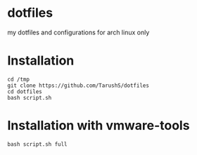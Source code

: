 # dotfiles
my dotfiles and configurations for arch linux only

# Installation
```
cd /tmp
git clone https://github.com/TarushS/dotfiles
cd dotfiles
bash script.sh
```
# Installation with vmware-tools
```
bash script.sh full
```
